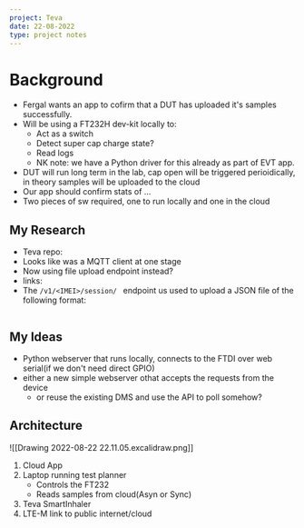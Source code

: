 ```yaml
---
project: Teva
date: 22-08-2022
type: project notes
---
```


# Background
- Fergal wants an app to cofirm that a DUT has uploaded it's samples successfully. 
- Will be using a FT232H dev-kit locally to:
	- Act as a switch
	- Detect super cap charge state?
	- Read logs
	- NK note: we have a Python driver for this already as part of EVT app. 
- DUT will run long term in the lab, cap open will be triggered perioidically, in theory samples will be uploaded to the cloud 
- Our app should confirm stats of ...
- Two pieces of sw required, one to run locally and one in the cloud


## My Research
 - Teva repo:
 - Looks like was a MQTT client at one stage
 - Now using file upload endpoint instead?
 - links:
 - The `/v1/<IMEI>/session/ ` endpoint us used to upload a JSON file of the following format:
``` JSON

```

## My Ideas
- Python webserver that runs locally, connects to the FTDI over web serial(if we don't need direct GPIO)
- either a new simple webserver othat accepts the requests from the device
	- or reuse the existing DMS and use the API to poll somehow? 

## Architecture

![[Drawing 2022-08-22 22.11.05.excalidraw.png]]

1. Cloud App
2. Laptop running test planner
	- Controls the FT232
	- Reads samples from cloud(Asyn or Sync)
3. Teva SmartInhaler 
4. LTE-M link to public internet/cloud